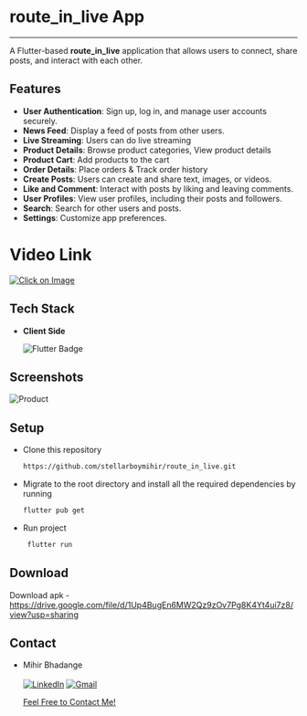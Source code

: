 # route_in_live App
--------------------------------------------------------------------------
A Flutter-based **route_in_live** application that allows users to connect, share posts, and interact with each other.

## Features

- **User Authentication**: Sign up, log in, and manage user accounts securely.
- **News Feed**: Display a feed of posts from other users.
- **Live Streaming**: Users can do live streaming
- **Product Details**: Browse product categories, View product details
- **Product Cart**: Add products to the cart
- **Order Details**: Place orders & Track order history
- **Create Posts**: Users can create and share text, images, or videos.
- **Like and Comment**: Interact with posts by liking and leaving comments.
- **User Profiles**: View user profiles, including their posts and followers.
- **Search**: Search for other users and posts.
- **Settings**: Customize app preferences.

# Video Link

[![Click on Image](https://github.com/stellarboymihir/route_in_live/assets/83822717/1662bb6d-4fc7-446d-bda1-7739c108ecbd)](https://youtu.be/EeW5TwPL_Vg)


## Tech Stack

- **Client Side**

  <img src="https://img.shields.io/badge/Flutter-%2302569B.svg?style=for-the-badge&logo=Flutter&logoColor=white" alt="Flutter Badge"> <a>
 </a>


## Screenshots

![Product](https://github.com/stellarboymihir/route_in_live/assets/83822717/3506061e-235f-4818-af4b-10a8ec6ef526)


## Setup

- Clone this repository

  ```bash
  https://github.com/stellarboymihir/route_in_live.git
  ```

- Migrate to the root directory and install all the required dependencies by running

  ```bash
  flutter pub get
  ```

- Run project
  ```bash
   flutter run
  ```

## Download

Download apk - 
https://drive.google.com/file/d/1Up4BugEn6MW2Qz9zOv7Pg8K4Yt4ui7z8/view?usp=sharing

## Contact

- Mihir Bhadange <br> <br>
  <a  href="https://www.linkedin.com/in/mihir-bhadange/" target="_blank"><img alt="LinkedIn" src="https://img.shields.io/badge/linkedin%20-%230077B5.svg?&style=for-the-badge&logo=linkedin&logoColor=white" /></a>
  <a href="mailto:bhadangemihir07@gmail.com"><img  alt="Gmail" src="https://img.shields.io/badge/Gmail-D14836?style=for-the-badge&logo=gmail&logoColor=white" />

  Feel Free to Contact Me!
